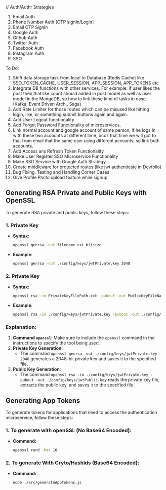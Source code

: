 
// Auth/Authr Strategies
1. Email Auth
2. Phone Number Auth (OTP signIn/LogIn)
3. Email OTP SignIn
4. Google Auth
5. Github Auth
6. Twitter Auth
7. Facebook Auth
8. Instagram Auth
9. SSO

To Do:
1. Shift data storage task from local to Database (Redis Cache) like SSO_TOKEN_CACHE, USER_SESSION, APP_SESSION, APP_TOKENS etc
2. Integrate DB functions with other services. For example: if user likes the post then that like count should added in post model as well as user model in the MongoDB, so how to link these kind of tasks in case. (Kafka, Event Driven Arch., Saga)
3. Add Rate Limiter for those routes which can be misused like hitting login, like, or something submit buttons again and again. 
4. Add User Logout functionality
5. Add Forgot Password Functionality of microservices.
6. Link normal account and google account of same person, if he logs in with these two
   accounts at different time, bcoz that time we will got to that from email that the 
   same user using different accounts, so link both accounts.
7. Add Access ans Refresh Token Functionality
8. Make User Register SSO Microservice Functionality
9.  Make SSO Service with Google Auth Strategy
10. Create middleware for protected routes (like jwt authenticate in Devfolio)
11. Bug Fixing, Testing and Handling Corner Cases
12. Give Profile Photo upload feature while signup





## Generating RSA Private and Public Keys with OpenSSL

To generate RSA private and public keys, follow these steps:

### 1. Private Key

- **Syntax:**
  ```sh
  openssl genrsa -out filename.ext bitsize
- **Example:**
  ```sh
  openssl genrsa -out ./config/keys/jwtPrivate.key 2048
### 2. Private Key

- **Syntax:**
  ```sh
  openssl rsa -in PrivateKeyFilePath.ext -pubout -out PublicKeyFileName.ext
- **Example:**
  ```sh
  openssl rsa -in ./config/keys/jwtPrivate.key -pubout -out ./config/keys/jwtPublic.key
### Explanation:

1. **Command `openssl`**: Make sure to include the `openssl` command in the instructions to specify the tool being used.
2. **Private Key Generation**:
   - The command `openssl genrsa -out ./config/keys/jwtPrivate.key 2048` generates a 2048-bit private key and saves it to the specified file.
3. **Public Key Generation**:
   - The command `openssl rsa -in ./config/keys/jwtPrivate.key -pubout -out ./config/keys/jwtPublic.key` reads the private key file, extracts the public key, and saves it to the specified file.



## Generating App Tokens

To generate tokens for applications that need to access the authentication microservice, follow these steps:

### 1. To generate with openSSL (No Base64 Encoded):
- **Command:**
  ```sh
  openssl rand -hex 16
### 2. To generate With Cryto/HashIds (Base64 Encoded):
- **Command:**
  ```sh
  node ./src/generateAppTokens.js 